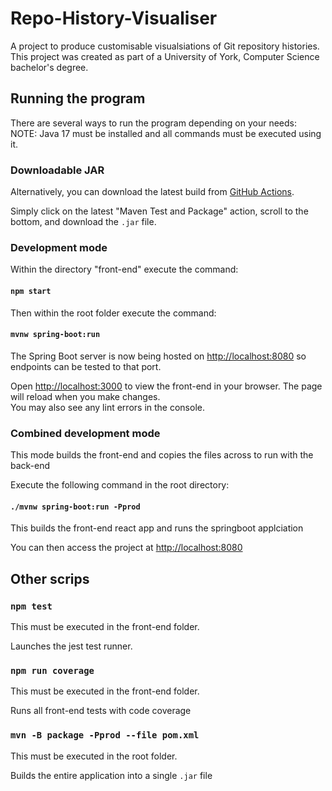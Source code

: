 # Repo-History-Visualiser

A project to produce customisable visualsiations of Git repository histories. This project was created as part of a University of York, Computer Science bachelor's degree.

## Running the program

There are several ways to run the program depending on your needs:
NOTE: Java 17 must be installed and all commands must be executed using it.

### Downloadable JAR

Alternatively, you can download the latest build from [GitHub Actions](https://github.com/booksaw/repo-history-visualiser/actions). 

Simply click on the latest "Maven Test and Package" action, scroll to the bottom, and download the `.jar` file.

### Development mode

Within the directory "front-end" execute the command:

#### `npm start`

Then within the root folder execute the command: 

#### `mvnw spring-boot:run`

The Spring Boot server is now being hosted on [http://localhost:8080](http://localhost:8080) so endpoints can be tested to that port.

Open [http://localhost:3000](http://localhost:3000) to view the front-end in your browser.
The page will reload when you make changes.\
You may also see any lint errors in the console.

### Combined development mode

This mode builds the front-end and copies the files across to run with the back-end

Execute the following command in the root directory: 
#### `./mvnw spring-boot:run -Pprod`

This builds the front-end react app and runs the springboot applciation

You can then access the project at [http://localhost:8080](http://localhost:8080)

## Other scrips
### `npm test`

This must be executed in the front-end folder.

Launches the jest test runner.

### `npm run coverage`

This must be executed in the front-end folder.

Runs all front-end tests with code coverage

### `mvn -B package -Pprod --file pom.xml`

This must be executed in the root folder. 

Builds the entire application into a single `.jar` file
